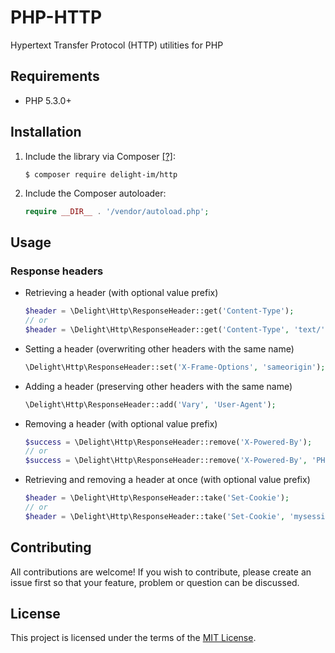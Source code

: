 # PHP-HTTP

Hypertext Transfer Protocol (HTTP) utilities for PHP

## Requirements

 * PHP 5.3.0+

## Installation

 1. Include the library via Composer [[?]](https://github.com/delight-im/Knowledge/blob/master/Composer%20(PHP).md):

    ```
    $ composer require delight-im/http
    ```

 1. Include the Composer autoloader:

    ```php
    require __DIR__ . '/vendor/autoload.php';
    ```

## Usage

### Response headers

 * Retrieving a header (with optional value prefix)

   ```php
   $header = \Delight\Http\ResponseHeader::get('Content-Type');
   // or
   $header = \Delight\Http\ResponseHeader::get('Content-Type', 'text/');
   ```

 * Setting a header (overwriting other headers with the same name)

   ```php
   \Delight\Http\ResponseHeader::set('X-Frame-Options', 'sameorigin');
   ```

 * Adding a header (preserving other headers with the same name)

   ```php
   \Delight\Http\ResponseHeader::add('Vary', 'User-Agent');
   ```

 * Removing a header (with optional value prefix)

   ```php
   $success = \Delight\Http\ResponseHeader::remove('X-Powered-By');
   // or
   $success = \Delight\Http\ResponseHeader::remove('X-Powered-By', 'PHP');
   ```

 * Retrieving and removing a header at once (with optional value prefix)

   ```php
   $header = \Delight\Http\ResponseHeader::take('Set-Cookie');
   // or
   $header = \Delight\Http\ResponseHeader::take('Set-Cookie', 'mysession=');
   ```

## Contributing

All contributions are welcome! If you wish to contribute, please create an issue first so that your feature, problem or question can be discussed.

## License

This project is licensed under the terms of the [MIT License](https://opensource.org/licenses/MIT).
